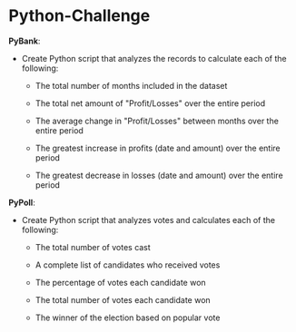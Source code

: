 # Python-Challenge
**PyBank**:
  * Create Python script that analyzes the records to calculate each of the following:

    * The total number of months included in the dataset

    * The total net amount of "Profit/Losses" over the entire period

    * The average change in "Profit/Losses" between months over the entire period

    * The greatest increase in profits (date and amount) over the entire period

    * The greatest decrease in losses (date and amount) over the entire period
   
**PyPoll**:
  * Create Python script that analyzes  votes and calculates each of the following:

    * The total number of votes cast

    * A complete list of candidates who received votes

    * The percentage of votes each candidate won

    * The total number of votes each candidate won

    * The winner of the election based on popular vote
